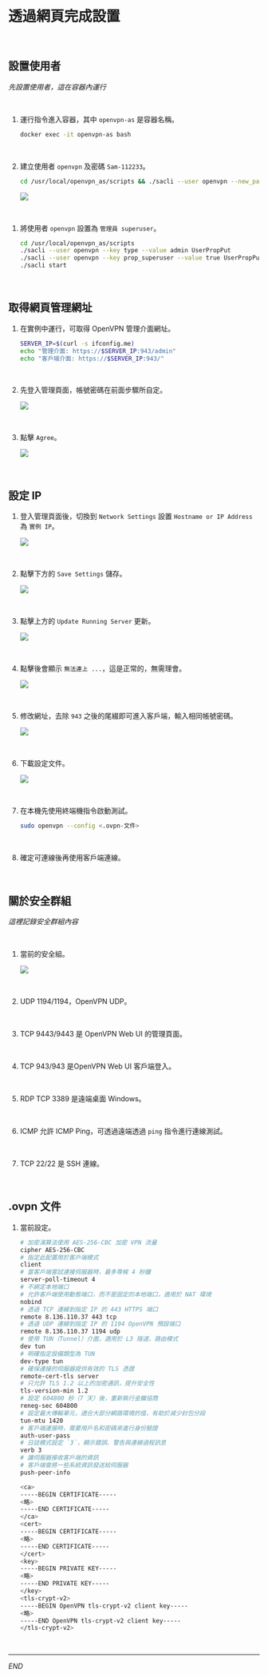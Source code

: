 # 透過網頁完成設置

<br>

## 設置使用者

_先設置使用者，這在容器內運行_

<br>

1. 運行指令進入容器，其中 `openvpn-as` 是容器名稱。

   ```bash
   docker exec -it openvpn-as bash
   ```

<br>

2. 建立使用者 `openvpn` 及密碼 `Sam-112233`。

   ```bash
   cd /usr/local/openvpn_as/scripts && ./sacli --user openvpn --new_pass "Sam-112233" SetLocalPassword
   ```

   ![](images/img_53.png)

<br>

1. 將使用者 `openvpn` 設置為 `管理員 superuser`。

   ```bash
   cd /usr/local/openvpn_as/scripts
   ./sacli --user openvpn --key type --value admin UserPropPut
   ./sacli --user openvpn --key prop_superuser --value true UserPropPut
   ./sacli start
   ```

<br>

## 取得網頁管理網址

1. 在實例中運行，可取得 OpenVPN 管理介面網址。

   ```bash
   SERVER_IP=$(curl -s ifconfig.me)
   echo "管理介面: https://$SERVER_IP:943/admin"
   echo "客戶端介面: https://$SERVER_IP:943/"
   ```

<br>

2. 先登入管理頁面，帳號密碼在前面步驟所自定。

   ![](images/img_54.png)

<br>

3. 點擊 `Agree`。

   ![](images/img_80.png)

<br>

## 設定 IP

1. 登入管理頁面後，切換到 `Network Settings` 設置 `Hostname or IP Address` 為 `實例 IP`。

   ![](images/img_10.png)

<br>

2. 點擊下方的 `Save Settings` 儲存。

   ![](images/img_41.png)

<br>

3. 點擊上方的 `Update Running Server` 更新。

   ![](images/img_42.png)

<br>

4. 點擊後會顯示 `無法連上 ...`，這是正常的，無需理會。

   ![](images/img_43.png)

<br>

5. 修改網址，去除 `943` 之後的尾綴即可進入客戶端，輸入相同帳號密碼。

   ![](images/img_44.png)

<br>

6. 下載設定文件。

   ![](images/img_45.png)

<br>

7. 在本機先使用終端機指令啟動測試。

   ```bash
   sudo openvpn --config <.ovpn-文件>
   ```

<br>

8. 確定可連線後再使用客戶端連線。

<br>

## 關於安全群組

_這裡記錄安全群組內容_

<br>

1. 當前的安全組。

   ![](images/img_09.png)

<br>

2. UDP 1194/1194，OpenVPN UDP。

<br>

3. TCP 9443/9443 是 OpenVPN Web UI 的管理頁面。

<br>

4. TCP 943/943 是OpenVPN Web UI 客戶端登入。

<br>

5. RDP TCP 3389 是遠端桌面 Windows。

<br>

6. ICMP 允許 ICMP Ping，可透過遠端透過 `ping` 指令進行連線測試。

<br>

7. TCP 22/22 是 SSH 連線。

<br>

## .ovpn 文件

1. 當前設定。

   ```bash
   # 加密演算法使用 AES-256-CBC 加密 VPN 流量
   cipher AES-256-CBC
   # 指定此配置用於客戶端模式
   client
   # 當客戶端嘗試連接伺服器時，最多等候 4 秒鐘
   server-poll-timeout 4
   # 不綁定本地端口
   # 允許客戶端使用動態端口，而不是固定的本地端口，適用於 NAT 環境
   nobind
   # 透過 TCP 連線到指定 IP 的 443 HTTPS 端口
   remote 8.136.110.37 443 tcp
   # 透過 UDP 連線到指定 IP 的 1194 OpenVPN 預設端口
   remote 8.136.110.37 1194 udp
   # 使用 TUN（Tunnel）介面，適用於 L3 隧道，路由模式
   dev tun
   # 明確指定設備類型為 TUN
   dev-type tun
   # 確保連接的伺服器提供有效的 TLS 憑證
   remote-cert-tls server
   # 只允許 TLS 1.2 以上的加密通訊，提升安全性
   tls-version-min 1.2
   # 設定 604800 秒（7 天）後，重新執行金鑰協商
   reneg-sec 604800
   # 設定最大傳輸單元，適合大部分網路環境的值，有助於減少封包分段
   tun-mtu 1420
   # 客戶端連接時，需要用戶名和密碼來進行身份驗證
   auth-user-pass
   # 日誌模式設定 `3`，顯示錯誤、警告與連線過程訊息
   verb 3
   # 讓伺服器接收客戶端的資訊
   # 客戶端會將一些系統資訊發送給伺服器
   push-peer-info

   <ca>
   -----BEGIN CERTIFICATE-----
   <略>
   -----END CERTIFICATE-----
   </ca>
   <cert>
   -----BEGIN CERTIFICATE-----
   <略>
   -----END CERTIFICATE-----
   </cert>
   <key>
   -----BEGIN PRIVATE KEY-----
   <略>
   -----END PRIVATE KEY-----
   </key>
   <tls-crypt-v2>
   -----BEGIN OpenVPN tls-crypt-v2 client key-----
   <略>
   -----END OpenVPN tls-crypt-v2 client key-----
   </tls-crypt-v2>
   ```

<br>

___

_END_
